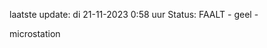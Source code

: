 laatste update: 
di 21-11-2023  0:58   uur 
Status: FAALT - geel - 
<div class="service Y">microstation</div>